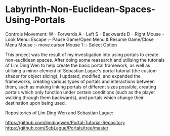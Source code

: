 # Labyrinth-Non-Euclidean-Spaces-Using-Portals

Controls
Movement:
	W - Forwards
 	A - Left
  	S - Backwards
   	D - Right
	Mouse - Look
Menu:
Escape :- Pause Game/Open Menu & Resume Game/Close Menu
Mouse :- move cursor
Mouse 1 :- Select Option

This project was the result of my investigation into using portals to create non-euclidean spaces. After doing some reasearch and utilising the tutorials of Lim Ding Wen to help create the basic portal framework, as well as utilising a minor element of Sebastian Lague's portal tutorial (the custom shader for object slicing), I updated, modified, and expanded the frameworks, creating various types of portals and interactions between them, such as making linking portals of different sizes possible, creating portals which only function under certain conditions (such as the player walking through them backwards), and portals which change their destination upon being used.

Repositories of Lim Ding Wen and Sebastian Lague:

https://github.com/limdingwen/Portal-Tutorial-Repository
https://github.com/SebLague/Portals/tree/master
